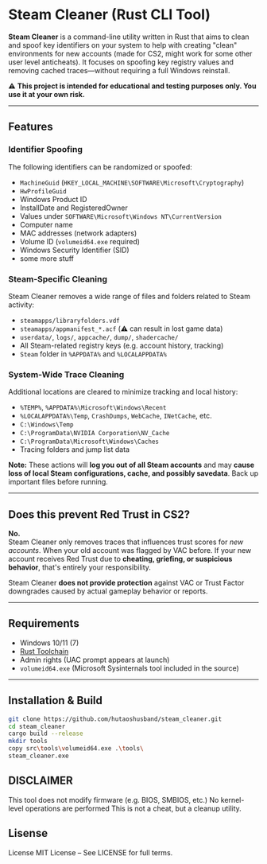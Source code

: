 # Steam Cleaner (Rust CLI Tool)

**Steam Cleaner** is a command-line utility written in Rust that aims to clean and spoof key identifiers on your system to help with creating "clean" environments for new accounts (made for CS2, might work for some other user level anticheats).
It focuses on spoofing key registry values and removing cached traces—without requiring a full Windows reinstall.

⚠️ **This project is intended for educational and testing purposes only. You use it at your own risk.**

---

## Features

### Identifier Spoofing

The following identifiers can be randomized or spoofed:

- `MachineGuid` (`HKEY_LOCAL_MACHINE\SOFTWARE\Microsoft\Cryptography`)
- `HwProfileGuid`
- Windows Product ID
- InstallDate and RegisteredOwner
- Values under `SOFTWARE\Microsoft\Windows NT\CurrentVersion`
- Computer name
- MAC addresses (network adapters)
- Volume ID (`volumeid64.exe` required)
- Windows Security Identifier (SID)
- some more stuff

### Steam-Specific Cleaning

Steam Cleaner removes a wide range of files and folders related to Steam activity:

- `steamapps/libraryfolders.vdf`
- `steamapps/appmanifest_*.acf` (⚠️ can result in lost game data)
- `userdata/`, `logs/`, `appcache/`, `dump/`, `shadercache/`
- All Steam-related registry keys (e.g. account history, tracking)
- `Steam` folder in `%APPDATA%` and `%LOCALAPPDATA%`

### System-Wide Trace Cleaning

Additional locations are cleared to minimize tracking and local history:

- `%TEMP%`, `%APPDATA%\Microsoft\Windows\Recent`
- `%LOCALAPPDATA%\Temp`, `CrashDumps`, `WebCache`, `INetCache`, etc.
- `C:\Windows\Temp`
- `C:\ProgramData\NVIDIA Corporation\NV_Cache`
- `C:\ProgramData\Microsoft\Windows\Caches`
- Tracing folders and jump list data

**Note:** These actions will **log you out of all Steam accounts** and may **cause loss of local Steam configurations, cache, and possibly savedata**. Back up important files before running.

---

## Does this prevent Red Trust in CS2?

**No.**  
Steam Cleaner only removes traces that influences trust scores for *new accounts*. When your old account was flagged by VAC before.
If your new account receives Red Trust due to **cheating, griefing, or suspicious behavior**, that's entirely your responsibility.

Steam Cleaner **does not provide protection** against VAC or Trust Factor downgrades caused by actual gameplay behavior or reports.

---

## Requirements

- Windows 10/11 (7)
- [Rust Toolchain](https://www.rust-lang.org/tools/install)
- Admin rights (UAC prompt appears at launch)
- `volumeid64.exe` (Microsoft Sysinternals tool included in the source)

---

## Installation & Build

```bash
git clone https://github.com/hutaoshusband/steam_cleaner.git
cd steam_cleaner
cargo build --release
mkdir tools
copy src\tools\volumeid64.exe .\tools\
steam_cleaner.exe
```

## DISCLAIMER

This tool does not modify firmware (e.g. BIOS, SMBIOS, etc.)
No kernel-level operations are performed
This is not a cheat, but a cleanup utility.

## Lisense

License
MIT License – See LICENSE for full terms.
